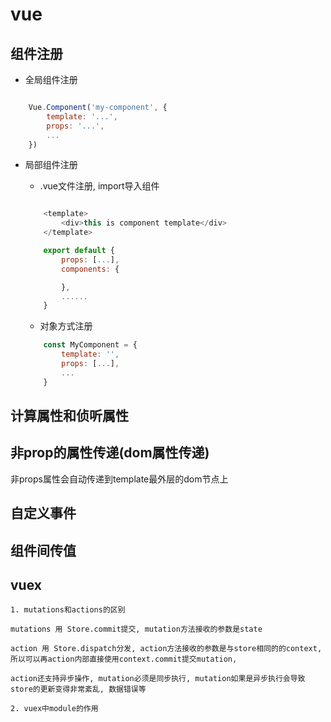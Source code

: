 # vue 

## 组件注册

- 全局组件注册

```javascript

    Vue.Component('my-component', {
        template: '...',
        props: '...',
        ...
    })

```

- 局部组件注册

    - .vue文件注册, import导入组件

    ```javascript

        <template>
            <div>this is component template</div>
        </template>

        export default {
            props: [...],
            components: {

            },
            ......
        }

    ```

    - 对象方式注册

    ```javascript
        const MyComponent = {
            template: '',
            props: [...],
            ...
        }

    ```

## 计算属性和侦听属性

## 非prop的属性传递(dom属性传递)

非props属性会自动传递到template最外层的dom节点上

## 自定义事件

## 组件间传值

## vuex

    1. mutations和actions的区别

    mutations 用 Store.commit提交, mutation方法接收的参数是state

    action 用 Store.dispatch分发, action方法接收的参数是与store相同的的context, 所以可以再action内部直接使用context.commit提交mutation,
    
    action还支持异步操作, mutation必须是同步执行, mutation如果是异步执行会导致store的更新变得非常紊乱, 数据错误等

    2. vuex中module的作用